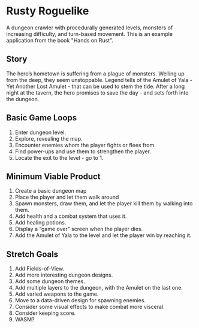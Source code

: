 # Rusty Roguelike

A dungeon crawler with procedurally generated levels, monsters of increasing difficulty, and turn-based movement. This is an example application from the book "Hands on Rust".

## Story
The hero’s hometown is suffering from a plague of monsters. Welling up from the deep, they seem unstoppable. Legend tells of the Amulet of Yala - Yet Another Lost Amulet - that can be used to stem the tide. After a long night at the tavern, the hero promises to save the day - and sets forth into the dungeon.

## Basic Game Loops
1. Enter dungeon level.
2. Explore, revealing the map.
3. Encounter enemies whom the player fights or flees from.
4. Find power-ups and use them to strengthen the player.
5. Locate the exit to the level - go to 1.

## Minimum Viable Product
1. Create a basic dungeon map
2. Place the player and let them walk around
3. Spawn monsters, draw them, and let the player kill them by walking into them.
4. Add health and a combat system that uses it.
5. Add healing potions.
6. Display a “game over” screen when the player dies.
7. Add the Amulet of Yala to the level and let the player win by reaching it.

## Stretch Goals
1. Add Fields-of-View.
2. Add more interesting dungeon designs.
3. Add some dungeon themes.
4. Add multiple layers to the dungeon, with the Amulet on the last one.
5. Add varied weapons to the game.
6. Move to a data-driven design for spawning enemies.
7. Consider some visual effects to make combat more visceral.
8. Consider keeping score.
9. WASM?
